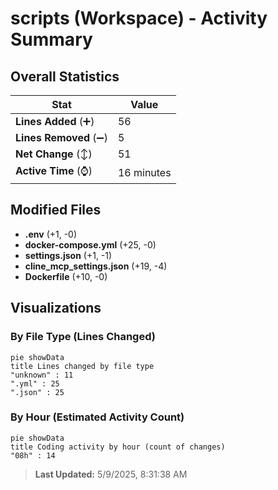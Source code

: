 # scripts (Workspace) - Activity Summary 

## Overall Statistics

| Stat                   | Value                                                             |
| ---------------------- | ----------------------------------------------------------------- |
| **Lines Added** (➕)   | 56                                          |
| **Lines Removed** (➖) | 5                                        |
| **Net Change** (↕)    | 51                |
| **Active Time** (⌚)   | 16 minutes |


## Modified Files
- **.env** (+1, -0)
- **docker-compose.yml** (+25, -0)
- **settings.json** (+1, -1)
- **cline_mcp_settings.json** (+19, -4)
- **Dockerfile** (+10, -0)

## Visualizations

### By File Type (Lines Changed)

```mermaid
pie showData
title Lines changed by file type
"unknown" : 11
".yml" : 25
".json" : 25
```

### By Hour (Estimated Activity Count)

```mermaid
pie showData
title Coding activity by hour (count of changes)
"08h" : 14
```


> **Last Updated:** 5/9/2025, 8:31:38 AM